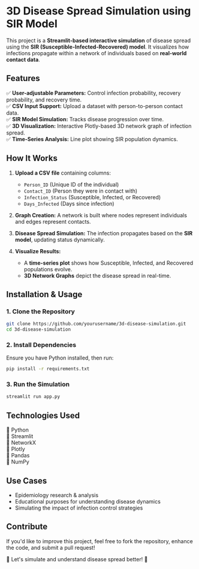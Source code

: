 # 3D Disease Spread Simulation using SIR Model

This project is a **Streamlit-based interactive simulation** of disease spread using the **SIR (Susceptible-Infected-Recovered) model**. It visualizes how infections propagate within a network of individuals based on **real-world contact data**.

## **Features**
✅ **User-adjustable Parameters:** Control infection probability, recovery probability, and recovery time.  
✅ **CSV Input Support:** Upload a dataset with person-to-person contact data.  
✅ **SIR Model Simulation:** Tracks disease progression over time.  
✅ **3D Visualization:** Interactive Plotly-based 3D network graph of infection spread.  
✅ **Time-Series Analysis:** Line plot showing SIR population dynamics.  

## **How It Works**
1. **Upload a CSV file** containing columns:  
   - `Person_ID` (Unique ID of the individual)  
   - `Contact_ID` (Person they were in contact with)  
   - `Infection_Status` (Susceptible, Infected, or Recovered)  
   - `Days_Infected` (Days since infection)  

2. **Graph Creation:** A network is built where nodes represent individuals and edges represent contacts.  
3. **Disease Spread Simulation:** The infection propagates based on the **SIR model**, updating status dynamically.  
4. **Visualize Results:**  
   - A **time-series plot** shows how Susceptible, Infected, and Recovered populations evolve.  
   - **3D Network Graphs** depict the disease spread in real-time.  

## **Installation & Usage**

### **1. Clone the Repository**
```bash
git clone https://github.com/yourusername/3d-disease-simulation.git
cd 3d-disease-simulation
```

### **2. Install Dependencies**
Ensure you have Python installed, then run:
```bash
pip install -r requirements.txt
```

### **3. Run the Simulation**
```bash
streamlit run app.py
```

## **Technologies Used**
🔹 Python  
🔹 Streamlit  
🔹 NetworkX  
🔹 Plotly  
🔹 Pandas  
🔹 NumPy  

## **Use Cases**
- Epidemiology research & analysis  
- Educational purposes for understanding disease dynamics  
- Simulating the impact of infection control strategies  

## **Contribute**
If you'd like to improve this project, feel free to fork the repository, enhance the code, and submit a pull request!

🚀 Let's simulate and understand disease spread better! 🚀
